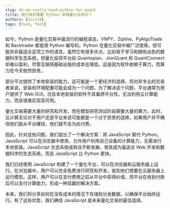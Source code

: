 ```yaml
---
slug: do-we-really-need-python-for-quant
title: 我们真的需要 Python 来做量化交易吗？
authors: [zccz14]
tags: [Yuan, Tech]
---
```


如今，Python 是量化交易中最流行的编程语言。VNPY、Zipline、PyAlgoTrade 和 Backtrader 都是用 Python 编写的。Python 在量化交易中被广泛使用，但可能并非最适合这项工作的语言。虽然它有很多优点，比如易于学习和拥有出色的数据科学生态系统，但量化投资平台如 Quantopian、JoinQuant 和 QuantConnect 却难以盈利，尽管互联网基础设施的成本在降低。这是因为软件依赖于算力，而算力在今天依然昂贵。

部分平台提供了本地安装的能力，这可能是一个更经济的选择，但对非专业的交易者来说，安装和环境配置可能会成为一个问题。为了解决这个问题，平台通常为用户提供了 Web GUI。况且本地安装的软件不具备跨平台性，无法利用云计算能力，而且很难实现高可用。

量化交易需要大量的研究和开发，而在模型研究测试阶段需要大量的算力，此时，云计算无论对于用户还是平台来说可能都是一个过于昂贵的选择。如果用户并不确信他们能从平台赚钱，他们就不会为此付费。

因此，针对这些问题，我们提出了一个解决方案：用 JavaScript 替代 Python。JavaScript 可以在浏览器中使用，允许用户利用自己设备的计算能力，无需进行本地安装。JavaScript 生态系统成熟且不断发展，使其成为最适合 Web 开发和数据科学的生态系统。而且 JavaScript 比 Python 更快。

我们已经使用 JavaScript 构建了一个量化平台，可以在浏览器和云服务器上运行。在浏览器中，用户可以完全免费进行研究和开发，直到他们想要在云服务器上运行模型。这样，用户可以在支付费用之前从平台中获得价值，而平台在收到付款后可以支付计算能力，形成一种双赢的解决方案。

未来，我们将分享如何在没有成本的情况下存储和分发数据，以确保平台始终运行。有了这些优势，我们确信 JavaScript 是未来量化交易的最佳选择。
